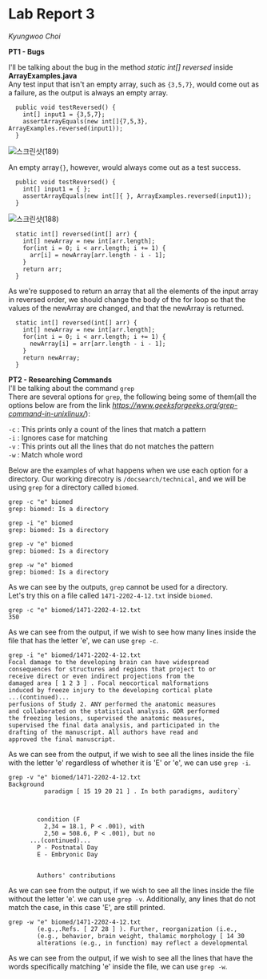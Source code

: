 # Lab Report 3 
*Kyungwoo Choi*  

**PT1 - Bugs**  

I'll be talking about the bug in the method *static int[] reversed* inside **ArrayExamples.java**  
Any test input that isn't an empty array, such as `{3,5,7}`, would come out as a failure, as the output is always an empty array.  
```
  public void testReversed() {
    int[] input1 = {3,5,7};
    assertArrayEquals(new int[]{7,5,3}, ArrayExamples.reversed(input1));
  }
```  
![스크린샷(189)](https://github.com/kyc013/cse15l-lab-reports/assets/147003854/a63153d8-ede8-4517-be87-d2d360360ced)  
  
An empty array`{}`, however, would always come out as a test success.  
```
  public void testReversed() {
    int[] input1 = { };
    assertArrayEquals(new int[]{ }, ArrayExamples.reversed(input1));
  }
```  
![스크린샷(188)](https://github.com/kyc013/cse15l-lab-reports/assets/147003854/5c12492c-7ff7-42a7-87c5-21a04d538b99)  
```
  static int[] reversed(int[] arr) {  
    int[] newArray = new int[arr.length];  
    for(int i = 0; i < arr.length; i += 1) {  
      arr[i] = newArray[arr.length - i - 1];  
    }  
    return arr;  
  }
```
As we're supposed to return an array that all the elements of the input array in reversed order, we should change the body of the for loop so that the values of the newArray are changed, and that the newArray is returned.  
```
  static int[] reversed(int[] arr) {  
    int[] newArray = new int[arr.length];  
    for(int i = 0; i < arr.length; i += 1) {  
      newArray[i] = arr[arr.length - i - 1];  
    }  
    return newArray;  
  }
```  

**PT2 - Researching Commands**  
I'll be talking about the command `grep`  
There are several options for `grep`, the following being some of them(all the options below are from the link *https://www.geeksforgeeks.org/grep-command-in-unixlinux/*):  
  
`-c` : This prints only a count of the lines that match a pattern  
`-i` : Ignores case for matching  
`-v` : This prints out all the lines that do not matches the pattern  
`-w` : Match whole word  

Below are the examples of what happens when we use each option for a directory. Our working direcotry is `/docsearch/technical`, and we will be using `grep` for a directory called `biomed`.  
```
grep -c "e" biomed
grep: biomed: Is a directory
```
```
grep -i "e" biomed
grep: biomed: Is a directory
```
```
grep -v "e" biomed
grep: biomed: Is a directory
```
```
grep -w "e" biomed
grep: biomed: Is a directory
```
As we can see by the outputs, `grep` cannot be used for a directory.  
Let's try this on a file called `1471-2202-4-12.txt` inside `biomed`.  
```
grep -c "e" biomed/1471-2202-4-12.txt
350
```
As we can see from the output, if we wish to see how many lines inside the file that has the letter 'e', we can use `grep -c`.  
  
```
grep -i "e" biomed/1471-2202-4-12.txt
Focal damage to the developing brain can have widespread  
consequences for structures and regions that project to or  
receive direct or even indirect projections from the  
damaged area [ 1 2 3 ] . Focal neocortical malformations  
induced by freeze injury to the developing cortical plate
...(continued)...
perfusions of Study 2. ANY performed the anatomic measures  
and collaborated on the statistical analysis. GDR performed  
the freezing lesions, supervised the anatomic measures,  
supervised the final data analysis, and participated in the  
drafting of the manuscript. All authors have read and  
approved the final manuscript.
```
As we can see from the output, if we wish to see all the lines inside the file with the letter 'e' regardless of whether it is 'E' or 'e', we can use `grep -i`.  
  
```
grep -v "e" biomed/1471-2202-4-12.txt
Background
          paradigm [ 15 19 20 21 ] . In both paradigms, auditory`
      
      
        
        condition (F 
          2,34 = 18.1, P < .001), with
          2,50 = 508.6, P < .001), but no
      ...(continued)...
        P - Postnatal Day
        E - Embryonic Day
      
      
        Authors' contributions
```
As we can see from the output, if we wish to see all the lines inside the file without the letter 'e'. we can use `grep -v`. Additionally, any lines that do not match the case, in this case 'E', are still printed.  
  
```
grep -w "e" biomed/1471-2202-4-12.txt
        (e.g.,.Refs. [ 27 28 ] ). Further, reorganization (i.e.,
        (e.g., behavior, brain weight, thalamic morphology [ 14 30
        alterations (e.g., in function) may reflect a developmental
```
As we can see from the output, if we wish to see all the lines that have the words specifically matching 'e' inside the file, we can use `grep -w`. 

